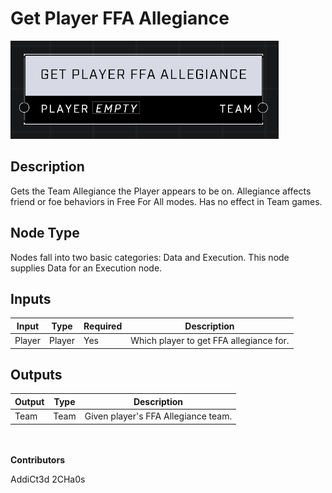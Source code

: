 # Get Player FFA Allegiance
![](../../../.gitbook/assets/get-player-ffa-allegiance.png)
## Description
Gets the Team Allegiance the Player appears to be on. Allegiance affects friend or foe behaviors in Free For All modes. Has no effect in Team games.

## Node Type
Nodes fall into two basic categories: Data and Execution. This node supplies Data for an Execution node.

## Inputs
| Input | Type | Required | Description |
|------------------|------------------|----------|--------------------------------------------------------------|
| Player | Player | Yes | Which player to get FFA allegiance for. |

## Outputs
| Output | Type | Description |
|------------------|------------------|--------------------------------------------------------------|
| Team | Team | Given player's FFA Allegiance team. |

\
\
**Contributors**

AddiCt3d 2CHa0s